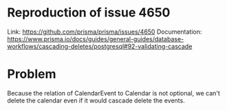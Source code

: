 # Reproduction of issue 4650

Link: https://github.com/prisma/prisma/issues/4650
Documentation: https://www.prisma.io/docs/guides/general-guides/database-workflows/cascading-deletes/postgresql#92-validating-cascade

# Problem

Because the relation of CalendarEvent to Calendar is not optional, we can't delete the calendar even if it would cascade delete the events.
